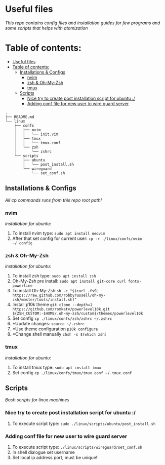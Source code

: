 # Useful files

_This repo contains config files and installation guides for few programs and some scripts that helps with atomization_

# Table of contents:

- [Useful files](#useful-files)
- [Table of contents:](#table-of-contents)
  - [Installations \& Configs](#installations--configs)
    - [nvim](#nvim)
    - [zsh \& Oh-My-Zsh](#zsh--oh-my-zsh)
    - [tmux](#tmux)
  - [Scripts](#scripts)
    - [Nice try to create post installation script for ubuntu :/](#nice-try-to-create-post-installation-script-for-ubuntu-)
    - [Adding conf file for new user to wire guard server](#adding-conf-file-for-new-user-to-wire-guard-server)

```
.
├── README.md
└── linux
    ├── confs
    │   ├── nvim
    │   │   └── init.vim
    │   ├── tmux
    │   │   └── tmux.conf
    │   └── zsh
    │       └── zshrc
    └── scripts
        ├── ubuntu
        │   └── post_install.sh
        └── wireguard
            └── set_conf.sh
```

## Installations & Configs

_All cp commands runs from this repo root path!_

### nvim

_installation for ubuntu_:

1. To install nvim type:
   ```sudo apt install neovim```
2. After that set config for current user:
   ```cp -r ./linux/confs/nvim ~/.config```

### zsh & Oh-My-Zsh

_installation for ubuntu_:

1. To install zsh type:
   ```sudo apt install zsh```
2. Oh-My-Zsh pre install:
   ```sudo apt install git-core curl fonts-powerline```
3. To install Oh-My-Zsh
   ```sh -c "$(curl -fsSL https://raw.github.com/robbyrussell/oh-my-zsh/master/tools/install.sh)"```
4. Install p10k theme
   ```git clone --depth=1 https://github.com/romkatv/powerlevel10k.git ${ZSH_CUSTOM:-$HOME/.oh-my-zsh/custom}/themes/powerlevel10k```
5. Set config
   ```cp ./linux/confs/zsh/zshrc ~/.zshrc```
6. *Update changes:
   ```source ~/.zshrc```
7. *Use theme configuration
   ```p10k configure```
8. *Change shell manually
   ```chsh -s $(which zsh)```

### tmux

_installation for ubuntu_:

1. To install tmux type:
   ```sudo apt install tmux```
2. Set config
   ```cp ./linux/confs/tmux/tmux.conf ~/.tmux.conf```

## Scripts

_Bash scripts for linux machines_

### Nice try to create post installation script for ubuntu :/

1. To execute script type:
   ```sudo ./linux/scripts/ubuntu/post_install.sh```

### Adding conf file for new user to wire guard server

1. To execute script type:
   ```./linux/scripts/wireguard/set_conf.sh```
2. In shell dialogue set username
3. Set local ip address port, must be unique!

